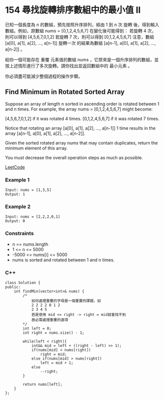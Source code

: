 # 154 尋找旋轉排序數組中的最小值 II

已知一個長度為 n 的數組，預先按照升序排列，經由 1 到 n 次 旋轉 後，得到輸入數組。例如，原數組 nums = [0,1,2,4,5,6,7] 在變化後可能得到：
若旋轉 4 次，則可以得到 [4,5,6,7,0,1,2]
若旋轉 7 次，則可以得到 [0,1,2,4,5,6,7]
注意，數組 [a[0], a[1], a[2], ..., a[n-1]] 旋轉一次 的結果為數組 [a[n-1], a[0], a[1], a[2], ..., a[n-2]] 。

給你一個可能存在 重覆 元素值的數組 nums ，它原來是一個升序排列的數組，並按上述情形進行了多次旋轉。請你找出並返回數組中的 最小元素 。

你必須盡可能減少整個過程的操作步驟。

##  Find Minimum in Rotated Sorted Array

Suppose an array of length n sorted in ascending order is rotated between 1 and n times. For example, the array nums = [0,1,2,4,5,6,7] might become:

[4,5,6,7,0,1,2] if it was rotated 4 times.
[0,1,2,4,5,6,7] if it was rotated 7 times.

Notice that rotating an array [a[0], a[1], a[2], ..., a[n-1]] 1 time results in the array [a[n-1], a[0], a[1], a[2], ..., a[n-2]].

Given the sorted rotated array nums that may contain duplicates, return the minimum element of this array.

You must decrease the overall operation steps as much as possible.

[LeetCode](https://leetcode-cn.com/problems/find-minimum-in-rotated-sorted-array-ii/)

### Example 1

```
Input: nums = [1,3,5]
Output: 1
```

### Example 2

```
Input: nums = [2,2,2,0,1]
Output: 0
```

### Constraints

* n == nums.length
* 1 <= n <= 5000
* -5000 <= nums[i] <= 5000
* nums is sorted and rotated between 1 and n times.

### C++ 

```
class Solution {
public:
    int findMin(vector<int>& nums) {
        /*
            如何處理重覆的字母是一個重要的課題，如
            2 2 2 2 0 1 2 
            2 3 4 5 
            若是使用 mid <= right -> right = mid就會找不到
            故必需處理重覆的選項
        */
        int left = 0; 
        int right = nums.size() - 1;

        while(left < right){
            int&& mid = left + ((right - left) >> 1);
            if(nums[mid] < nums[right])
                right = mid;
            else if(nums[mid] > nums[right])   
                left = mid + 1;
            else
                --right;
        }

        return nums[left];
    }
};
```
